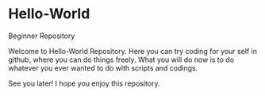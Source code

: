 # Hello-World
Beginner Repository

Welcome to Hello-World Repository.
Here you can try coding for your self in github, where you can do things freely.
What you will do now is to do whatever you ever wanted to do with scripts and codings.

See you later! I hope you enjoy this repository.
